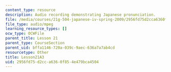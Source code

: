 ```yaml
---
content_type: resource
description: Audio recording demonstrating Japanese pronunciation.
file: /media/courses/21g-504-japanese-iv-spring-2009/2956fd75d2cca6360f854e479bca4504_Lesson21A3.mp3
file_type: audio/mpeg
learning_resource_types: []
ocw_type: OCWFile
parent_title: Lesson 21
parent_type: CourseSection
parent_uid: bffa1146-720a-039c-9aec-636a7a7ab4cd
resourcetype: Other
title: Lesson21A3
uid: 2956fd75-d2cc-a636-0f85-4e479bca4504
---
```

